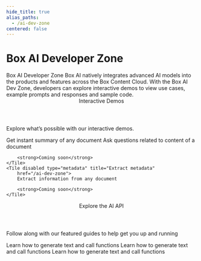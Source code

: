 ```yaml
---
hide_title: true
alias_paths:
  - /ai-dev-zone
centered: false
---
```

# Box AI Developer Zone

<Banner>
  <BannerTitle>
    Box AI Developer Zone
  </BannerTitle>
    Box AI natively integrates advanced AI models into the products and features
    across the Box Content Cloud. With the Box AI Dev Zone, developers can
    explore interactive demos to view use cases, example prompts and responses
    and sample code.
</Banner>

<Centered wide id="ai-developer-zone" >
  <Header>
    Interactive Demos
  </Header>
    <p style="text-align: left; margin-left: 0;">
        Explore what’s possible with our interactive demos.
    </p>

  <TileGrid rows="3">
    <Tile type="summarisation" title="Get a summary"
        href="/ai-dev-zone-summary">
        Get instant summary of any document
    </Tile>
    <Tile disabled type="document-qa" title="Ask a question"
        href="/ai-dev-zone">
        Ask questions related to content of a document

        <strong>Coming soon</strong>
    </Tile>
    <Tile disabled type="metadata" title="Extract metadata"
        href="/ai-dev-zone">
        Extract information from any document

        <strong>Coming soon</strong>
    </Tile>
  </TileGrid>
</Centered>


<Centered wide id="ai-developer-zone" >
  <Header>
    Explore the AI API
  </Header>
    <p style="text-align: left; margin-left: 0;">
        Follow along  with our featured guides to help get you up and running
    </p>

  <TileGrid>
    <Tile type="users" title="Text generation"
      href="/ai-dev-zone">
        Learn how to generate text and call functions
    </Tile>
    <Tile type="users" title="Text generation"
      href="/ai-dev-zone">
        Learn how to generate text and call functions
    </Tile>
    <Tile type="users" title="Text generation"
      href="/ai-dev-zone">
        Learn how to generate text and call functions
    </Tile>
  </TileGrid>
</Centered>